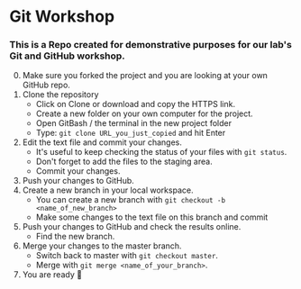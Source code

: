 # Git Workshop
### This is a Repo created for demonstrative purposes for our lab's Git and GitHub workshop.

0. Make sure you forked the project and you are looking at your own GitHub repo.
1. Clone the repository
   - Click on Clone or download and copy the HTTPS link.
   - Create a new folder on your own computer for the project.
   - Open GitBash / the terminal in the new project folder
   - Type: `git clone URL_you_just_copied` and hit Enter
2. Edit the text file and commit your changes.
   - It's useful to keep checking the status of your files with `git status`.
   - Don't forget to add the files to the staging area.
   - Commit your changes.
3. Push your changes to GitHub.
4. Create a new branch in your local workspace.
   - You can create a new branch with `git checkout -b <name_of_new_branch>`
   - Make some changes to the text file on this branch and commit
5. Push your changes to GitHub and check the results online. 
   - Find the new branch.
6. Merge your changes to the master branch.
   - Switch back to master with `git checkout master`.
   - Merge with `git merge <name_of_your_branch>`.
7. You are ready  :clap:
  
